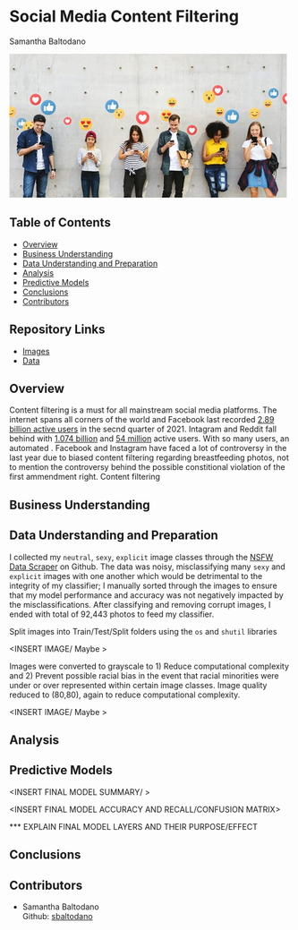 # Social Media Content Filtering
Samantha Baltodano

![alt text](file-20210604-23-e0is4c.jpeg)


## Table of Contents
* [Overview](#overview)
* [Business Understanding](#business-understanding)
* [Data Understanding and Preparation](#data-understanding-and-preparation)
* [Analysis](#analysis)
* [Predictive Models](#predictive-models)
* [Conclusions](#conclusions)
* [Contributors](#contributors)


## Repository Links
* [Images](/Visuals)
* [Data](https://github.com/alex000kim/nsfw_data_scraper)

## Overview
    
Content filtering is a must for all mainstream social media platforms. The internet spans all corners of the world and Facebook last recorded [2.89 billion active users](https://www.statista.com/statistics/264810/number-of-monthly-active-facebook-users-worldwide/) in the secnd quarter of 2021. Intagram and Reddit fall behind with [1.074 billion](https://www.omnicoreagency.com/instagram-statistics/) and [54 million](https://www.oberlo.com/blog/reddit-statistics) active users. With so many users, an automated . Facebook and Instagram have faced a lot of controversy in the last year due to biased content filtering regarding breastfeeding photos, not to mention the controversy behind the possible constitional violation of the first ammendment right. Content filtering 

## Business Understanding

## Data Understanding and Preparation
I collected my `neutral`, `sexy`, `explicit` image classes through the [NSFW Data Scraper](https://github.com/alex000kim/nsfw_data_scraper) on Github. The data was noisy, misclassifying many `sexy` and `explicit` images with one another which would be detrimental to the integrity of my classifier; I manually sorted through the images to ensure that my model performance and accuracy was not negatively impacted by the misclassifications. After classifying and removing corrupt images, I ended with total of 92,443 photos to feed my classifier. 

Split images into Train/Test/Split folders using the `os` and `shutil` libraries

<INSERT IMAGE/ Maybe >

Images were converted to grayscale to 1) Reduce computational complexity and 2) Prevent possible racial bias in the event that racial minorities were under or over represented within certain image classes. Image quality reduced to (80,80), again to reduce computational complexity.
    
<INSERT IMAGE/ Maybe >

## Analysis

## Predictive Models

    
<INSERT FINAL MODEL SUMMARY/ >
    
<INSERT FINAL MODEL ACCURACY AND RECALL/CONFUSION MATRIX>
    
*** EXPLAIN FINAL MODEL LAYERS AND THEIR PURPOSE/EFFECT
    
## Conclusions


## Contributors
- Samantha Baltodano <br>
    Github: [sbaltodano](https://github.com/sbaltodano)<br>
